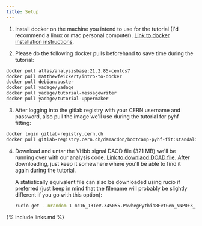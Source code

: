 ```yaml
---
title: Setup
---
```


1. Install docker on the machine you intend to use for the tutorial (I'd recommend a linux or mac personal computer). [Link to docker installation instructions](https://danikam.github.io/2019-10-21-recast-tutorial/#DockerOS).

2. Please do the following docker pulls beforehand to save time during the tutorial:
  ~~~bash
  docker pull atlas/analysisbase:21.2.85-centos7
  docker pull matthewfeickert/intro-to-docker
  docker pull debian:buster
  docker pull yadage/yadage
  docker pull yadage/tutorial-messagewriter
  docker pull yadage/tutorial-uppermaker
  ~~~

3. After logging into the gitlab registry with your CERN username and password, also pull the image we'll use during the tutorial for pyhf fitting:
  ~~~bash
  docker login gitlab-registry.cern.ch
  docker pull gitlab-registry.cern.ch/damacdon/bootcamp-pyhf-fit:standalone
  ~~~

4. Download and untar the VHbb signal DAOD file (321 MB) we'll be running over with our analysis code. [Link to downlaod DOAD file](https://cernbox.cern.ch/index.php/s/f5DKaHvX1BEEL1Y/download). After downloading, just keep it somewhere where you'll be able to find it again during the tutorial. 
  
    A statistically equivalent file can also be downloaded using rucio if preferred (just keep in mind that the filename will probably be slightly different if you go with this option):
    ~~~bash
    rucio get --nrandom 1 mc16_13TeV.345055.PowhegPythia8EvtGen_NNPDF3_AZNLO_ZH125J_MINLO_llbb_VpT.deriv.DAOD_EXOT27.e5706_s3126_r10724_p3840
    ~~~

{% include links.md %}
